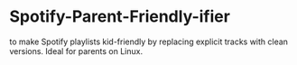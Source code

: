 # Spotify-Parent-Friendly-ifier
 to make Spotify playlists kid-friendly by replacing explicit tracks with clean versions. Ideal for parents on Linux.
